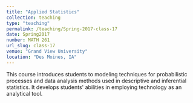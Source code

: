 ```yaml
---
title: "Applied Statistics"
collection: teaching
type: "teaching"
permalink: /teaching/Spring-2017-class-17
date: Spring2017
number: MATH 261
url_slug: class-17
venue: "Grand View University"
location: "Des Moines, IA"
---
```


This course introduces students to modeling techniques for probabilistic processes and data analysis methods used in descriptive and inferential statistics. It develops students&apos; abilities in employing technology as an analytical tool.
